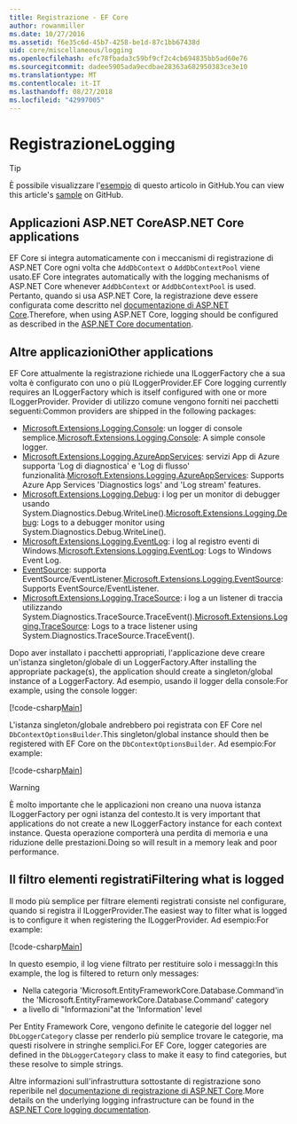 ```yaml
---
title: Registrazione - EF Core
author: rowanmiller
ms.date: 10/27/2016
ms.assetid: f6e35c6d-45b7-4258-be1d-87c1bb67438d
uid: core/miscellaneous/logging
ms.openlocfilehash: efc78fbada3c59bf9cf2c4cb694835bb5ad60e76
ms.sourcegitcommit: dadee5905ada9ecdbae28363a682950383ce3e10
ms.translationtype: MT
ms.contentlocale: it-IT
ms.lasthandoff: 08/27/2018
ms.locfileid: "42997005"
---
```

# <a name="logging"></a><span data-ttu-id="2c008-102">Registrazione</span><span class="sxs-lookup"><span data-stu-id="2c008-102">Logging</span></span>

> [!TIP]  
> <span data-ttu-id="2c008-103">È possibile visualizzare l'[esempio](https://github.com/aspnet/EntityFramework.Docs/tree/master/samples/core/Miscellaneous/Logging) di questo articolo in GitHub.</span><span class="sxs-lookup"><span data-stu-id="2c008-103">You can view this article's [sample](https://github.com/aspnet/EntityFramework.Docs/tree/master/samples/core/Miscellaneous/Logging) on GitHub.</span></span>

## <a name="aspnet-core-applications"></a><span data-ttu-id="2c008-104">Applicazioni ASP.NET Core</span><span class="sxs-lookup"><span data-stu-id="2c008-104">ASP.NET Core applications</span></span>

<span data-ttu-id="2c008-105">EF Core si integra automaticamente con i meccanismi di registrazione di ASP.NET Core ogni volta che `AddDbContext` o `AddDbContextPool` viene usato.</span><span class="sxs-lookup"><span data-stu-id="2c008-105">EF Core integrates automatically with the logging mechanisms of ASP.NET Core whenever `AddDbContext` or `AddDbContextPool` is used.</span></span> <span data-ttu-id="2c008-106">Pertanto, quando si usa ASP.NET Core, la registrazione deve essere configurata come descritto nel [documentazione di ASP.NET Core](https://docs.microsoft.com/en-us/aspnet/core/fundamentals/logging?tabs=aspnetcore2x).</span><span class="sxs-lookup"><span data-stu-id="2c008-106">Therefore, when using ASP.NET Core, logging should be configured as described in the [ASP.NET Core documentation](https://docs.microsoft.com/en-us/aspnet/core/fundamentals/logging?tabs=aspnetcore2x).</span></span>

## <a name="other-applications"></a><span data-ttu-id="2c008-107">Altre applicazioni</span><span class="sxs-lookup"><span data-stu-id="2c008-107">Other applications</span></span>

<span data-ttu-id="2c008-108">EF Core attualmente la registrazione richiede una ILoggerFactory che a sua volta è configurato con uno o più ILoggerProvider.</span><span class="sxs-lookup"><span data-stu-id="2c008-108">EF Core logging currently requires an ILoggerFactory which is itself configured with one or more ILoggerProvider.</span></span> <span data-ttu-id="2c008-109">Provider di utilizzo comune vengono forniti nei pacchetti seguenti:</span><span class="sxs-lookup"><span data-stu-id="2c008-109">Common providers are shipped in the following packages:</span></span>

* <span data-ttu-id="2c008-110">[Microsoft.Extensions.Logging.Console](https://www.nuget.org/packages/Microsoft.Extensions.Logging.Console/): un logger di console semplice.</span><span class="sxs-lookup"><span data-stu-id="2c008-110">[Microsoft.Extensions.Logging.Console](https://www.nuget.org/packages/Microsoft.Extensions.Logging.Console/): A simple console logger.</span></span>
* <span data-ttu-id="2c008-111">[Microsoft.Extensions.Logging.AzureAppServices](https://www.nuget.org/packages/Microsoft.Extensions.Logging.AzureAppServices/): servizi App di Azure supporta 'Log di diagnostica' e 'Log di flusso' funzionalità.</span><span class="sxs-lookup"><span data-stu-id="2c008-111">[Microsoft.Extensions.Logging.AzureAppServices](https://www.nuget.org/packages/Microsoft.Extensions.Logging.AzureAppServices/): Supports Azure App Services 'Diagnostics logs' and 'Log stream' features.</span></span>
* <span data-ttu-id="2c008-112">[Microsoft.Extensions.Logging.Debug](https://www.nuget.org/packages/Microsoft.Extensions.Logging.Debug/): i log per un monitor di debugger usando System.Diagnostics.Debug.WriteLine().</span><span class="sxs-lookup"><span data-stu-id="2c008-112">[Microsoft.Extensions.Logging.Debug](https://www.nuget.org/packages/Microsoft.Extensions.Logging.Debug/): Logs to a debugger monitor using System.Diagnostics.Debug.WriteLine().</span></span>
* <span data-ttu-id="2c008-113">[Microsoft.Extensions.Logging.EventLog](https://www.nuget.org/packages/Microsoft.Extensions.Logging.EventLog/): i log al registro eventi di Windows.</span><span class="sxs-lookup"><span data-stu-id="2c008-113">[Microsoft.Extensions.Logging.EventLog](https://www.nuget.org/packages/Microsoft.Extensions.Logging.EventLog/): Logs to Windows Event Log.</span></span>
* <span data-ttu-id="2c008-114">[EventSource](https://www.nuget.org/packages/Microsoft.Extensions.Logging.EventSource/): supporta EventSource/EventListener.</span><span class="sxs-lookup"><span data-stu-id="2c008-114">[Microsoft.Extensions.Logging.EventSource](https://www.nuget.org/packages/Microsoft.Extensions.Logging.EventSource/): Supports EventSource/EventListener.</span></span>
* <span data-ttu-id="2c008-115">[Microsoft.Extensions.Logging.TraceSource](https://www.nuget.org/packages/Microsoft.Extensions.Logging.TraceSource/): i log a un listener di traccia utilizzando System.Diagnostics.TraceSource.TraceEvent().</span><span class="sxs-lookup"><span data-stu-id="2c008-115">[Microsoft.Extensions.Logging.TraceSource](https://www.nuget.org/packages/Microsoft.Extensions.Logging.TraceSource/): Logs to a trace listener using System.Diagnostics.TraceSource.TraceEvent().</span></span>

<span data-ttu-id="2c008-116">Dopo aver installato i pacchetti appropriati, l'applicazione deve creare un'istanza singleton/globale di un LoggerFactory.</span><span class="sxs-lookup"><span data-stu-id="2c008-116">After installing the appropriate package(s), the application should create a singleton/global instance of a LoggerFactory.</span></span> <span data-ttu-id="2c008-117">Ad esempio, usando il logger della console:</span><span class="sxs-lookup"><span data-stu-id="2c008-117">For example, using the console logger:</span></span>

[!code-csharp[Main](../../../samples/core/Miscellaneous/Logging/Logging/BloggingContext.cs#DefineLoggerFactory)]

<span data-ttu-id="2c008-118">L'istanza singleton/globale andrebbero poi registrata con EF Core nel `DbContextOptionsBuilder`.</span><span class="sxs-lookup"><span data-stu-id="2c008-118">This singleton/global instance should then be registered with EF Core on the `DbContextOptionsBuilder`.</span></span> <span data-ttu-id="2c008-119">Ad esempio:</span><span class="sxs-lookup"><span data-stu-id="2c008-119">For example:</span></span>

[!code-csharp[Main](../../../samples/core/Miscellaneous/Logging/Logging/BloggingContext.cs#RegisterLoggerFactory)]

> [!WARNING]
> <span data-ttu-id="2c008-120">È molto importante che le applicazioni non creano una nuova istanza ILoggerFactory per ogni istanza del contesto.</span><span class="sxs-lookup"><span data-stu-id="2c008-120">It is very important that applications do not create a new ILoggerFactory instance for each context instance.</span></span> <span data-ttu-id="2c008-121">Questa operazione comporterà una perdita di memoria e una riduzione delle prestazioni.</span><span class="sxs-lookup"><span data-stu-id="2c008-121">Doing so will result in a memory leak and poor performance.</span></span>

## <a name="filtering-what-is-logged"></a><span data-ttu-id="2c008-122">Il filtro elementi registrati</span><span class="sxs-lookup"><span data-stu-id="2c008-122">Filtering what is logged</span></span>

<span data-ttu-id="2c008-123">Il modo più semplice per filtrare elementi registrati consiste nel configurare, quando si registra il ILoggerProvider.</span><span class="sxs-lookup"><span data-stu-id="2c008-123">The easiest way to filter what is logged is to configure it when registering the ILoggerProvider.</span></span> <span data-ttu-id="2c008-124">Ad esempio:</span><span class="sxs-lookup"><span data-stu-id="2c008-124">For example:</span></span>

[!code-csharp[Main](../../../samples/core/Miscellaneous/Logging/Logging/BloggingContextWithFiltering.cs#DefineLoggerFactory)]

<span data-ttu-id="2c008-125">In questo esempio, il log viene filtrato per restituire solo i messaggi:</span><span class="sxs-lookup"><span data-stu-id="2c008-125">In this example, the log is filtered to return only messages:</span></span>
 * <span data-ttu-id="2c008-126">Nella categoria 'Microsoft.EntityFrameworkCore.Database.Command'</span><span class="sxs-lookup"><span data-stu-id="2c008-126">in the 'Microsoft.EntityFrameworkCore.Database.Command' category</span></span>
 * <span data-ttu-id="2c008-127">a livello di "Informazioni"</span><span class="sxs-lookup"><span data-stu-id="2c008-127">at the 'Information' level</span></span>

<span data-ttu-id="2c008-128">Per Entity Framework Core, vengono definite le categorie del logger nel `DbLoggerCategory` classe per renderlo più semplice trovare le categorie, ma questi risolvere in stringhe semplici.</span><span class="sxs-lookup"><span data-stu-id="2c008-128">For EF Core, logger categories are defined in the `DbLoggerCategory` class to make it easy to find categories, but these resolve to simple strings.</span></span>

<span data-ttu-id="2c008-129">Altre informazioni sull'infrastruttura sottostante di registrazione sono reperibile nel [documentazione di registrazione di ASP.NET Core](https://docs.microsoft.com/en-us/aspnet/core/fundamentals/logging?tabs=aspnetcore2x).</span><span class="sxs-lookup"><span data-stu-id="2c008-129">More details on the underlying logging infrastructure can be found in the [ASP.NET Core logging documentation](https://docs.microsoft.com/en-us/aspnet/core/fundamentals/logging?tabs=aspnetcore2x).</span></span>
